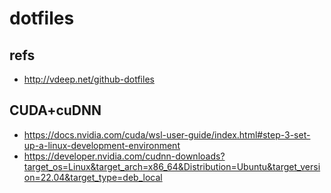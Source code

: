 # dotfiles

## refs

- http://vdeep.net/github-dotfiles

## CUDA+cuDNN

- https://docs.nvidia.com/cuda/wsl-user-guide/index.html#step-3-set-up-a-linux-development-environment
- https://developer.nvidia.com/cudnn-downloads?target_os=Linux&target_arch=x86_64&Distribution=Ubuntu&target_version=22.04&target_type=deb_local
